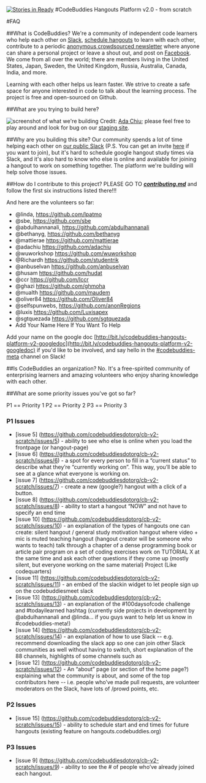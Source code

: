 [![Stories in Ready](https://badge.waffle.io/codebuddiesdotorg/cb-v2-scratch.png?label=ready&title=Ready)](https://waffle.io/codebuddiesdotorg/cb-v2-scratch)
#CodeBuddies Hangouts Platform v2.0 - from scratch

#FAQ

##What is CodeBuddies?
We're a community of independent code learners who help each other on [Slack](http://codebuddiesmeet.slack.com), [schedule hangouts](http://hangouts.codebuddies.org) to learn with each other, contribute to a periodic [anonymous crowdsourced newsletter](http://tinyletter.com/codebuddies) where anyone can share a personal project or leave a shout out, and post on [Facebook](https://www.facebook.com/groups/TOPSTUDYGROUP/). We come from all over the world; there are members living in the United States, Japan, Sweden, the United Kingdom, Russia, Australia, Canada, India, and more.

Learning with each other helps us learn faster. We strive to create a safe space for anyone interested in code to talk about the learning process. The project is free and open-sourced on Github.

##What are you trying to build here?

![screenshot of what we're building](http://codebuddies.org/images/cbv7-mockup.jpg)
Credit: [Ada Chiu](https://github.com/adachiu); please feel free to play around and look for bug on our [staging site](http://cbv2-staging2.meteor.com).

##Why are you building this site?
Our community spends a lot of time helping each other on [our public Slack](http://codebuddiesmeet.slack.com) (P.S. You can get an invite [here](http://codebuddiesmeet.herokuapp.com) if you want to join), but it's hard to schedule google hangout study times via Slack, and it's also hard to know who else is online and available for joining a hangout to work on something together. The platform we're building will help solve those issues.

##How do I contribute to this project?
PLEASE GO TO ***[contributing.md](contributing.md)*** and follow the first six instructions listed there!!!

And here are the volunteers so far:

- @linda, https://github.com/lpatmo 
- @sbe, https://github.com/sbe 
- @abdulhannanali, https://github.com/abdulhannanali 
- @bethanyg, https://github.com/bethanyg 
- @mattierae https://github.com/mattierae 
- @adachiu https://github.com/adachiu 
- @wuworkshop https://github.com/wuworkshop
- @Richardh https://github.com/studentrik
- @anbuselvan https://github.com/anbuselvan
- @husam https://github.com/hudat
- @ccr https://github.com/Iccr
- @ghazi https://github.com/ghmoha
- @mualth https://github.com/maudem
- @oliver84 https://github.com/Oliver84
- @selfspunwebs, https://github.com/anonRegions
- @luxis https://github.com/Luxisapex
- @sgtquezada https://github.com/sgtquezada
- Add Your Name Here If You Want To Help

Add your name on the google doc [http://bit.ly/codebuddies-hangouts-platform-v2-googledoc](http://bit.ly/codebuddies-hangouts-platform-v2-googledoc) if you'd like to be involved, and say hello in the [#codebuddies-meta](https://codebuddiesmeet.slack.com/messages/codebuddies-meta/) channel on Slack!

##Is CodeBuddies an organization?
No. It's a free-spirited community of enterprising learners and amazing volunteers who enjoy sharing knowledge with each other. 

##What are some priority issues you've got so far?

P1 == Priority 1
P2 == Priority 2
P3 == Priority 3

### P1 Issues
- [issue 5] (https://github.com/codebuddiesdotorg/cb-v2-scratch/issues/5) - ability to see who else is online when you load the frontpage (or hangout-page)
- [issue 6] (https://github.com/codebuddiesdotorg/cb-v2-scratch/issues/6) - a spot for every person to fill in a “current status” to describe what they’re “currently working on”. This way, you’ll be able to see at a glance what everyone is working on.
- [issue 7] (https://github.com/codebuddiesdotorg/cb-v2-scratch/issues/7) - create a new (google?) hangout with a click of a button.
- [issue 8] (https://github.com/codebuddiesdotorg/cb-v2-scratch/issues/8) - ability to start a hangout “NOW” and not have to specify an end time
- [issue 10] (https://github.com/codebuddiesdotorg/cb-v2-scratch/issues/10) - an explanation of the types of hangouts one can create:
silent hangout / general study motivation hangout where video + mic is muted teaching hangout (hangout creator will be someone who wants to teach)
talk through a chapter of a dense programming book or article
pair program on a set of coding exercises
work on TUTORIAL X at the same time and ask each other questions if they come up (mostly silent, but everyone working on the same material)
Project (Like codequarters)
- [issue 11] (https://github.com/codebuddiesdotorg/cb-v2-scratch/issues/11) - an embed of the slackin widget to let people sign up on the codebuddiesmeet slack
- [issue 13] (https://github.com/codebuddiesdotorg/cb-v2-scratch/issues/13) - an explanation of the #100daysofcode challenge and #todayilearned hashtag (currently side projects in development by @abdulhannanali and @linda… if you guys want to help let us know in #codebuddies-meta!)
- [issue 14] (https://github.com/codebuddiesdotorg/cb-v2-scratch/issues/14) - an explanation of how to use Slack -- e.g. recommend downloading the slack app so one can join other Slack communities as well without having to switch, short explanation of the 88 channels, highlights of some channels such as
- [issue 12] (https://github.com/codebuddiesdotorg/cb-v2-scratch/issues/12) - An “about” page (or section of the home page?) explaining what the community is about, and some of the top contributors here -- i.e. people who’ve made pull requests, are volunteer moderators on the Slack, have lots of /prowd points, etc.

### P2 Issues
- [issue 15] (https://github.com/codebuddiesdotorg/cb-v2-scratch/issues/15) - ability to schedule start and end times for future hangouts (existing feature on hangouts.codebuddies.org)

### P3 Issues
- [issue 9] (https://github.com/codebuddiesdotorg/cb-v2-scratch/issues/9) - ability to see the # of people who’ve already joined each hangout.


